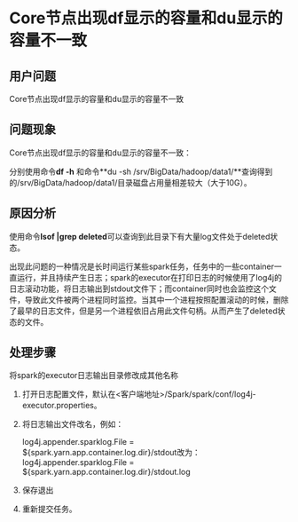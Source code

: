 # Core节点出现df显示的容量和du显示的容量不一致<a name="ZH-CN_TOPIC_0232157197"></a>

## 用户问题<a name="section18305143583116"></a>

Core节点出现df显示的容量和du显示的容量不一致

## 问题现象<a name="section117424454313"></a>

Core节点出现df显示的容量和du显示的容量不一致：

分别使用命令**df -h**  和命令**du -sh /srv/BigData/hadoop/data1/**查询得到的/srv/BigData/hadoop/data1/目录磁盘占用量相差较大（大于10G）。

## 原因分析<a name="section1237061220324"></a>

使用命令**lsof |grep deleted**可以查询到此目录下有大量log文件处于deleted状态。

出现此问题的一种情况是长时间运行某些spark任务，任务中的一些container一直运行，并且持续产生日志；spark的executor在打印日志的时候使用了log4j的日志滚动功能，将日志输出到stdout文件下；而container同时也会监控这个文件，导致此文件被两个进程同时监控。当其中一个进程按照配置滚动的时候，删除了最早的日志文件，但是另一个进程依旧占用此文件句柄。从而产生了deleted状态的文件。

## 处理步骤<a name="section520813413313"></a>

将spark的executor日志输出目录修改成其他名称

1.  打开日志配置文件，默认在<客户端地址\>/Spark/spark/conf/log4j-executor.properties。
2.  将日志输出文件改名，例如：

    log4j.appender.sparklog.File = $\{spark.yarn.app.container.log.dir\}/stdout改为：log4j.appender.sparklog.File = $\{spark.yarn.app.container.log.dir\}/stdout.log

3.  保存退出
4.  重新提交任务。

